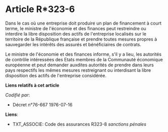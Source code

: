 # Article R*323-6

Dans le cas où une entreprise doit produire un plan de financement à court terme, le ministre de l'économie et des finances
peut restreindre ou interdire la libre disposition des actifs de l'entreprise localisés sur le territoire de la République
française et prendre toutes mesures propres à sauvegarder les intérêts des assurés et bénéficiaires de contrats.

Le ministre de l'économie et des finances informe, s'il y a lieu, les autorités de contrôle intéressées des Etats membres de
la Communauté économique européenne et peut demander auxdites autorités de prendre dans leurs pays respectifs les mêmes
mesures restreignant ou interdisant la libre disposition des actifs de l'entreprise considérée.

**Liens relatifs à cet article**

_Codifié par_:

  - Décret n°76-667 1976-07-16

**Liens**:

  - TXT_ASSOCIE: Code des assurances R323-8 *sanctions pénales*
